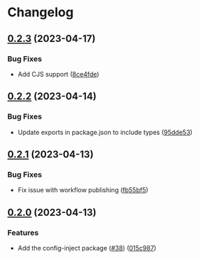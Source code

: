 # Changelog

## [0.2.3](https://github.com/pleo-io/pleo-spa-cicd/compare/spa-config-inject-v0.2.2...spa-config-inject-v0.2.3) (2023-04-17)


### Bug Fixes

* Add CJS support ([8ce4fde](https://github.com/pleo-io/pleo-spa-cicd/commit/8ce4fdef141753f95cefb84f26a3993d2cd75238))

## [0.2.2](https://github.com/pleo-io/pleo-spa-cicd/compare/spa-config-inject-v0.2.1...spa-config-inject-v0.2.2) (2023-04-14)


### Bug Fixes

* Update exports in package.json to include types ([95dde53](https://github.com/pleo-io/pleo-spa-cicd/commit/95dde53ab62ad6e7a63500d3562ef2997cf4905b))

## [0.2.1](https://github.com/pleo-io/pleo-spa-cicd/compare/spa-config-inject-v0.2.0...spa-config-inject-v0.2.1) (2023-04-13)


### Bug Fixes

* Fix issue with workflow publishing ([fb55bf5](https://github.com/pleo-io/pleo-spa-cicd/commit/fb55bf591213c07c41cb171e0d7596df1c40aa04))

## [0.2.0](https://github.com/pleo-io/pleo-spa-cicd/compare/spa-config-inject-v0.1.0...spa-config-inject-v0.2.0) (2023-04-13)


### Features

* Add the config-inject package ([#38](https://github.com/pleo-io/pleo-spa-cicd/issues/38)) ([015c987](https://github.com/pleo-io/pleo-spa-cicd/commit/015c9873d9c9915c9c687b94751351bd06224fb6))
